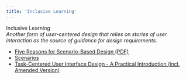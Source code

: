 ```yaml
---
title: 'Inclusive Learning'
---
```


Inclusive Learning  
_Another form of user-centered design that relies on stories of user interaction as the source of guidance for design requirements._

*   [Five Reasons for Scenario-Based Design (PDF)](http://citeseerx.ist.psu.edu/viewdoc/download?doi=10.1.1.106.5310&amp;amp;amp;amp;rep=rep1&amp;amp;amp;amp;type=pdf)  
*   [Scenarios](http://uiaccess.com/accessucd/scenarios.html)  
*   [Task-Centered User Interface Design - A Practical Introduction (incl. Amended Version)](http://web.cs.dal.ca/%7Ejamie/TCUID/readme.html)  
